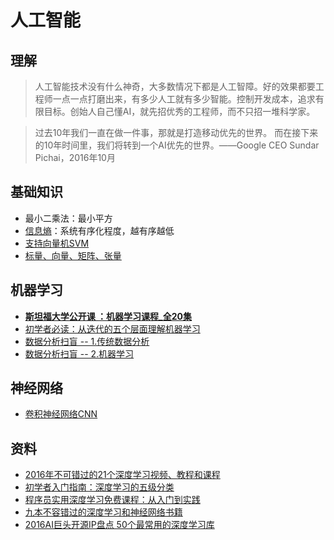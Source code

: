 # 人工智能

## 理解
> 人工智能技术没有什么神奇，大多数情况下都是人工智障。好的效果都要工程师一点一点打磨出来，有多少人工就有多少智能。控制开发成本，追求有限目标。创始人自己懂AI，就先招优秀的工程师，而不只招一堆科学家。

> 过去10年我们一直在做一件事，那就是打造移动优先的世界。
而在接下来的10年时间里，我们将转到一个AI优先的世界。——Google CEO Sundar Pichai，2016年10月

## 基础知识
* 最小二乘法：最小平方
* [信息熵](http://baike.baidu.com/item/%E4%BF%A1%E6%81%AF%E7%86%B5)：系统有序化程度，越有序越低
* [支持向量机SVM](https://www.zhihu.com/question/21094489)
* [标量、向量、矩阵、张量](https://easyai.tech/ai-definition/scalar/)

## 机器学习
* **[斯坦福大学公开课 ：机器学习课程_全20集](http://open.163.com/special/opencourse/machinelearning.html)**
* [初学者必读：从迭代的五个层面理解机器学习](http://it.sohu.com/20161229/n477271597.shtml)
* [数据分析扫盲 -- 1.传统数据分析](https://www.zybuluo.com/heavysheep/note/636770)
* [数据分析扫盲 -- 2.机器学习](https://www.zybuluo.com/heavysheep/note/639120)

## 神经网络
* [卷积神经网络CNN](https://www.zhihu.com/question/34681168)

## 资料
* [2016年不可错过的21个深度学习视频、教程和课程](https://zhuanlan.zhihu.com/p/24362823?utm_source=wechat_session&utm_medium=social)
* [初学者入门指南：深度学习的五级分类](http://www.dlworld.cn/ShenDuXueXiYingYong/2764.html)
* [程序员实用深度学习免费课程：从入门到实践](http://it.sohu.com/20161229/n477271598.shtml)
* [九本不容错过的深度学习和神经网络书籍](http://it.sohu.com/20161229/n477271599.shtml)
* [2016AI巨头开源IP盘点 50个最常用的深度学习库](https://news.cnblogs.com/n/559753/)
